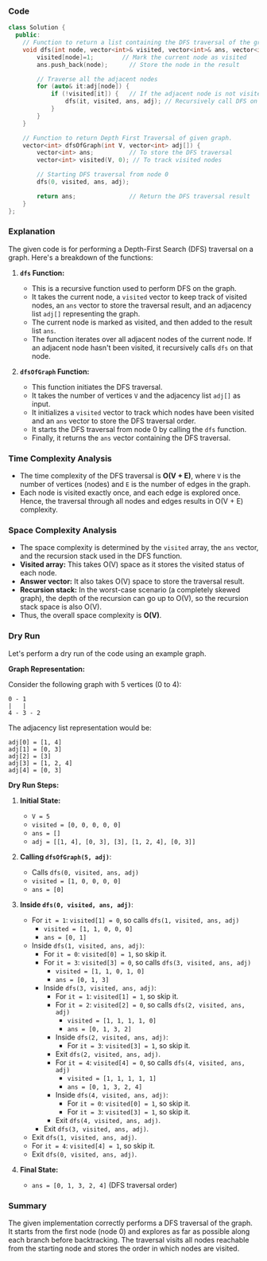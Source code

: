 ### Code
```cpp
class Solution {
  public:
    // Function to return a list containing the DFS traversal of the graph.
    void dfs(int node, vector<int>& visited, vector<int>& ans, vector<int> adj[]) {
        visited[node]=1;        // Mark the current node as visited
        ans.push_back(node);      // Store the node in the result

        // Traverse all the adjacent nodes
        for (auto& it:adj[node]) {
            if (!visited[it]) {   // If the adjacent node is not visited
                dfs(it, visited, ans, adj); // Recursively call DFS on the adjacent node
            }
        }
    }

    // Function to return Depth First Traversal of given graph.
    vector<int> dfsOfGraph(int V, vector<int> adj[]) {
        vector<int> ans;          // To store the DFS traversal
        vector<int> visited(V, 0); // To track visited nodes

        // Starting DFS traversal from node 0
        dfs(0, visited, ans, adj);

        return ans;               // Return the DFS traversal result
    }
};
```
### Explanation

The given code is for performing a Depth-First Search (DFS) traversal on a graph. Here's a breakdown of the functions:

1. **`dfs` Function:**
   - This is a recursive function used to perform DFS on the graph.
   - It takes the current node, a `visited` vector to keep track of visited nodes, an `ans` vector to store the traversal result, and an adjacency list `adj[]` representing the graph.
   - The current node is marked as visited, and then added to the result list `ans`.
   - The function iterates over all adjacent nodes of the current node. If an adjacent node hasn't been visited, it recursively calls `dfs` on that node.

2. **`dfsOfGraph` Function:**
   - This function initiates the DFS traversal.
   - It takes the number of vertices `V` and the adjacency list `adj[]` as input.
   - It initializes a `visited` vector to track which nodes have been visited and an `ans` vector to store the DFS traversal order.
   - It starts the DFS traversal from node 0 by calling the `dfs` function.
   - Finally, it returns the `ans` vector containing the DFS traversal.

### Time Complexity Analysis

- The time complexity of the DFS traversal is **O(V + E)**, where `V` is the number of vertices (nodes) and `E` is the number of edges in the graph.
- Each node is visited exactly once, and each edge is explored once. Hence, the traversal through all nodes and edges results in O(V + E) complexity.

### Space Complexity Analysis

- The space complexity is determined by the `visited` array, the `ans` vector, and the recursion stack used in the DFS function.
- **Visited array:** This takes O(V) space as it stores the visited status of each node.
- **Answer vector:** It also takes O(V) space to store the traversal result.
- **Recursion stack:** In the worst-case scenario (a completely skewed graph), the depth of the recursion can go up to O(V), so the recursion stack space is also O(V).
- Thus, the overall space complexity is **O(V)**.

### Dry Run

Let's perform a dry run of the code using an example graph.

**Graph Representation:**

Consider the following graph with 5 vertices (0 to 4):

```
0 - 1
|   |
4 - 3 - 2
```

The adjacency list representation would be:

```
adj[0] = [1, 4]
adj[1] = [0, 3]
adj[2] = [3]
adj[3] = [1, 2, 4]
adj[4] = [0, 3]
```

**Dry Run Steps:**

1. **Initial State:**
   - `V = 5`
   - `visited = [0, 0, 0, 0, 0]`
   - `ans = []`
   - `adj = [[1, 4], [0, 3], [3], [1, 2, 4], [0, 3]]`

2. **Calling `dfsOfGraph(5, adj)`**:
   - Calls `dfs(0, visited, ans, adj)`
   - `visited = [1, 0, 0, 0, 0]`
   - `ans = [0]`

3. **Inside `dfs(0, visited, ans, adj)`**:
   - For `it = 1`: `visited[1] = 0`, so calls `dfs(1, visited, ans, adj)`
     - `visited = [1, 1, 0, 0, 0]`
     - `ans = [0, 1]`
   - Inside `dfs(1, visited, ans, adj)`:
     - For `it = 0`: `visited[0] = 1`, so skip it.
     - For `it = 3`: `visited[3] = 0`, so calls `dfs(3, visited, ans, adj)`
       - `visited = [1, 1, 0, 1, 0]`
       - `ans = [0, 1, 3]`
     - Inside `dfs(3, visited, ans, adj)`:
       - For `it = 1`: `visited[1] = 1`, so skip it.
       - For `it = 2`: `visited[2] = 0`, so calls `dfs(2, visited, ans, adj)`
         - `visited = [1, 1, 1, 1, 0]`
         - `ans = [0, 1, 3, 2]`
       - Inside `dfs(2, visited, ans, adj)`:
         - For `it = 3`: `visited[3] = 1`, so skip it.
       - Exit `dfs(2, visited, ans, adj)`.
       - For `it = 4`: `visited[4] = 0`, so calls `dfs(4, visited, ans, adj)`
         - `visited = [1, 1, 1, 1, 1]`
         - `ans = [0, 1, 3, 2, 4]`
       - Inside `dfs(4, visited, ans, adj)`:
         - For `it = 0`: `visited[0] = 1`, so skip it.
         - For `it = 3`: `visited[3] = 1`, so skip it.
       - Exit `dfs(4, visited, ans, adj)`.
     - Exit `dfs(3, visited, ans, adj)`.
   - Exit `dfs(1, visited, ans, adj)`.
   - For `it = 4`: `visited[4] = 1`, so skip it.
   - Exit `dfs(0, visited, ans, adj)`.

4. **Final State:**
   - `ans = [0, 1, 3, 2, 4]` (DFS traversal order)

### Summary

The given implementation correctly performs a DFS traversal of the graph. It starts from the first node (node 0) and explores as far as possible along each branch before backtracking. The traversal visits all nodes reachable from the starting node and stores the order in which nodes are visited.
